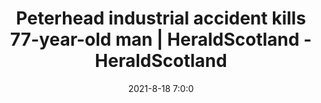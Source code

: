 ---
"title": "Peterhead industrial accident kills 77-year-old man | HeraldScotland - HeraldScotland"
"date": "2021-8-18 7:0:0"
"feed_name": "GOOGLENEWSINDUSTRIAL"
"feed_website": "https://news.google.com/search?q=industrial%2Bincident&hl=en-US&gl=US&ceid=US:en"
"feed_rss": "https://news.google.com/rss/search?q=industrial%2Bincident&hl=en-US&gl=US&ceid=US:en"
"link": "https://www.heraldscotland.com/news/19522643.peterhead-industrial-accident-kills-77-year-old-man/"
"file": "_posts/2021-1-1-deb7359ab3af7fb79743730ef805783f8effa142.md"
"accident": "1"
"drilling": "0"
---